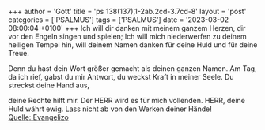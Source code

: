 +++
author = 'Gott'
title = 'ps 138(137),1-2ab.2cd-3.7cd-8'
layout = 'post'
categories = ['PSALMUS']
tags = ['PSALMUS']
date = '2023-03-02 08:00:04 +0100'
+++
Ich will dir danken  mit meinem ganzem Herzen,
dir vor den Engeln singen und spielen;
Ich will mich niederwerfen zu deinem heiligen Tempel hin, 
will deinem Namen danken für deine Huld und für deine Treue. 

Denn du hast dein Wort
größer gemacht als deinen ganzen Namen.
Am Tag, da ich rief, gabst du mir Antwort, du weckst Kraft in meiner Seele.<!--more--> 
Du streckst deine Hand aus,

deine Rechte hilft mir.
Der HERR wird es für mich vollenden. HERR, deine Huld währt ewig. Lass nicht ab von den Werken deiner Hände!<br> [Quelle: Evangelizo](https://evangeliumtagfuertag.org/DE/gospel)

